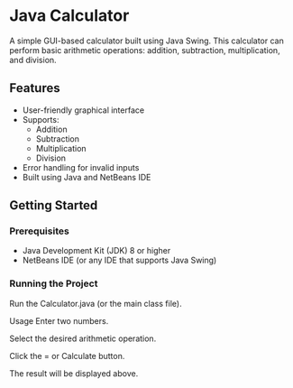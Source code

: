 # Java Calculator

A simple GUI-based calculator built using Java Swing. This calculator can perform basic arithmetic operations: addition, subtraction, multiplication, and division.

## Features

- User-friendly graphical interface
- Supports:
  - Addition
  - Subtraction
  - Multiplication
  - Division
- Error handling for invalid inputs
- Built using Java and NetBeans IDE


## Getting Started

### Prerequisites

- Java Development Kit (JDK) 8 or higher
- NetBeans IDE (or any IDE that supports Java Swing)

### Running the Project

Run the Calculator.java (or the main class file).

Usage
Enter two numbers.

Select the desired arithmetic operation.

Click the = or Calculate button.

The result will be displayed above.
